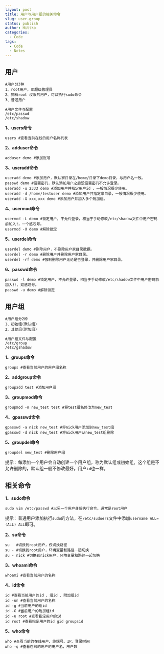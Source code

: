 ```yaml
---
layout: post
title: 用户与用户组的相关命令
slug: user-group
status: publish
author: Hittko
categories: 
  - Code
tags: 
  - Code
  - Notes
---
```


## 用户

```
#用户分3种
1、root用户，即超级管理员
2、拥有root 权限的用户，可以执行sudo命令
3、普通用户

#用户文件与配置
/etc/passwd
/etc/shadow
```

**1、users命令**

```
users #查看当前在线的用户名称列表
```

**2、adduser命令**

```
adduser demo #添加账号
```

**3、useradd命令**

```
useradd demo #添加用户，默认家目录在/home/目录下demo目录，与用户名一致。
passwd demo #设置密码，默认添加用户之后没设置密码不允许登录。
useradd -u 2333 demo #添加用户并指定用户id ，一般情况很少使用。
useradd -d /home/testuser demo #添加用户并指定家目录，一般情况很少使用。
useradd -G xxx,xxx demo #添加用户并加入多个附加组。
```

**4、usermod命令**

```
usermod -L demo #锁定用户，不允许登录，相当于手动修改/etc/shadow文件中用户密码前加入!，一个感叹号。
usermod -U demo #解除锁定
```

**5、userdel命令**

```
userdel demo #删除用户，不删除用户家目录数据。
userdel -r demo #删除用户并删除用户家目录。
userdel -rf demo #强制删除用户无论是否登录，并删除用户家目录。
```

**6、passwd命令**

```
passwd -l demo #锁定用户，不允许登录，相当于手动修改/etc/shadow文件中用户密码前加入!!，双感叹号。
passwd -u demo #解除锁定
```

## 用户组

```
#用户组分2种
1、初始组(默认组)
2、其他组(附加组)

#用户组文件与配置
/etc/group
/etc/gshadow
```

**1、groups命令**

```
groups #查看当前用户的用户组名称
```

**2、addgroup命令**

```
groupadd test #添加用户组
```

**3、groupmod命令**

```
groupmod -n new_test test #将test组名修改为new_test
```

**4、gpasswd命令**

```
gpasswd -a nick new_test #将nick用户添加到new_test组
gpasswd -d nick new_test #将nick用户从new_test组删除
```

**5、groupdel命令**

```
groupdel new_test #删除用户组
```

提示：每添加一个用户会自动创建一个用户组，称为默认组或初始组，这个组是不允许删除的，默认组一般不修改最好，用户`id`也一样。

## 相关命令

**1、sudo命令**

```
sudo vim /etc/passwd #以另一个用户身份执行命令，通常是root用户
```

提示：普通用户添加执行`sudo`的方法，在`/etc/sudoers`文件中添加`username ALL=(ALL) ALL`即可。

**2、su命令**

```
su   #切换到root用户，仅切换路径
su - #切换到root用户，环境变量和路径一起切换
su - nick #切换到nick用户，环境变量和路径一起切换
```

**3、whoami命令**

```
whoami #查看当前用户的名称
```

**4、id命令**

```
id #查看当前用户的id 、组id 、附加组id 
id -un #查看当前用户的名称
id -g #当前用户的组id
id -G #当前用户的附加组id
id -u root #查看指定用户的id
id root #查看指定用户的id gid groupsid
```

**5、who命令**

```
who #查看当前的在线用户、终端号、IP、登录时间
who -q #查看在线的用户的用户名，用户数
```
